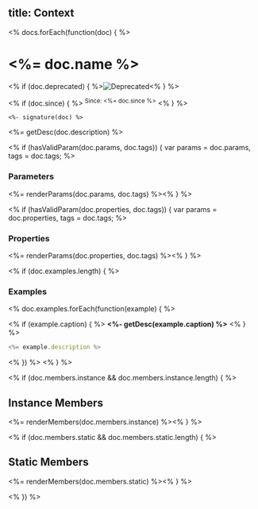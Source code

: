 title: Context
---

<% docs.forEach(function(doc) { %>

# <%= doc.name %>
<% if (doc.deprecated) { %>![Deprecated](https://img.shields.io/badge/status-deprecated-orange.svg)<% } %>

<% if (doc.since) { %>
<sup>Since: <%= doc.since %></sup>
<% } %>

`<%- signature(doc) %>`

<%= getDesc(doc.description) %>

<% if (hasValidParam(doc.params, doc.tags)) { var params = doc.params, tags = doc.tags; %>
### Parameters

<%= renderParams(doc.params, doc.tags) %><% } %>

<% if (hasValidParam(doc.properties, doc.tags)) { var params = doc.properties, tags = doc.tags; %>
### Properties

<%= renderParams(doc.properties, doc.tags) %><% } %>

<% if (doc.examples.length) {  %>
### Examples

<% doc.examples.forEach(function(example) { %>

<% if (example.caption) { %>
**<%- getDesc(example.caption) %>**
<% } %>
```js
<%= example.description %>
```
<% }) %>
<% } %>

<% if (doc.members.instance && doc.members.instance.length) { %>
## Instance Members

<%= renderMembers(doc.members.instance) %><% } %>

<% if (doc.members.static && doc.members.static.length) { %>
## Static Members

<%= renderMembers(doc.members.static) %><% } %>

<% }) %>
